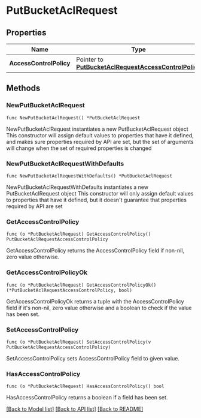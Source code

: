 # PutBucketAclRequest

## Properties

Name | Type | Description | Notes
------------ | ------------- | ------------- | -------------
**AccessControlPolicy** | Pointer to [**PutBucketAclRequestAccessControlPolicy**](PutBucketAclRequestAccessControlPolicy.md) |  | [optional] 

## Methods

### NewPutBucketAclRequest

`func NewPutBucketAclRequest() *PutBucketAclRequest`

NewPutBucketAclRequest instantiates a new PutBucketAclRequest object
This constructor will assign default values to properties that have it defined,
and makes sure properties required by API are set, but the set of arguments
will change when the set of required properties is changed

### NewPutBucketAclRequestWithDefaults

`func NewPutBucketAclRequestWithDefaults() *PutBucketAclRequest`

NewPutBucketAclRequestWithDefaults instantiates a new PutBucketAclRequest object
This constructor will only assign default values to properties that have it defined,
but it doesn't guarantee that properties required by API are set

### GetAccessControlPolicy

`func (o *PutBucketAclRequest) GetAccessControlPolicy() PutBucketAclRequestAccessControlPolicy`

GetAccessControlPolicy returns the AccessControlPolicy field if non-nil, zero value otherwise.

### GetAccessControlPolicyOk

`func (o *PutBucketAclRequest) GetAccessControlPolicyOk() (*PutBucketAclRequestAccessControlPolicy, bool)`

GetAccessControlPolicyOk returns a tuple with the AccessControlPolicy field if it's non-nil, zero value otherwise
and a boolean to check if the value has been set.

### SetAccessControlPolicy

`func (o *PutBucketAclRequest) SetAccessControlPolicy(v PutBucketAclRequestAccessControlPolicy)`

SetAccessControlPolicy sets AccessControlPolicy field to given value.

### HasAccessControlPolicy

`func (o *PutBucketAclRequest) HasAccessControlPolicy() bool`

HasAccessControlPolicy returns a boolean if a field has been set.


[[Back to Model list]](../README.md#documentation-for-models) [[Back to API list]](../README.md#documentation-for-api-endpoints) [[Back to README]](../README.md)


